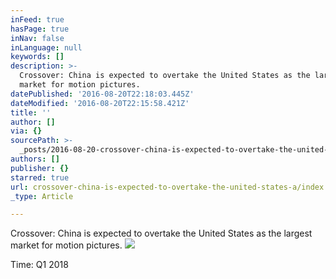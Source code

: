 ```yaml
---
inFeed: true
hasPage: true
inNav: false
inLanguage: null
keywords: []
description: >-
  Crossover: China is expected to overtake the United States as the largest
  market for motion pictures.
datePublished: '2016-08-20T22:18:03.445Z'
dateModified: '2016-08-20T22:15:58.421Z'
title: ''
author: []
via: {}
sourcePath: >-
  _posts/2016-08-20-crossover-china-is-expected-to-overtake-the-united-states-a.md
authors: []
publisher: {}
starred: true
url: crossover-china-is-expected-to-overtake-the-united-states-a/index.html
_type: Article

---
```

Crossover: China is expected to overtake the United States as the largest market for motion pictures.
![](https://the-grid-user-content.s3-us-west-2.amazonaws.com/c9e85f7e-a6d8-4154-9635-d087bb2d46b5.jpg)

Time: Q1 2018